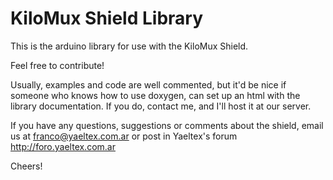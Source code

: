 # KiloMux Shield Library

This is the arduino library for use with the KiloMux Shield.

Feel free to contribute!

Usually, examples and code are well commented, but it'd be nice if someone who knows how to use doxygen, can set up an html with the library documentation.
If you do, contact me, and I'll host it at our server.

If you have any questions, suggestions or comments about the shield, email us at franco@yaeltex.com.ar or post in Yaeltex's forum http://foro.yaeltex.com.ar

Cheers!

